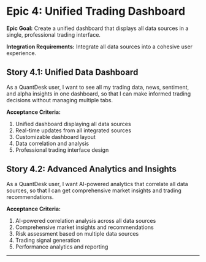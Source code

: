 # Epic 4: Unified Trading Dashboard

**Epic Goal:** Create a unified dashboard that displays all data sources in a single, professional trading interface.

**Integration Requirements:** Integrate all data sources into a cohesive user experience.

## Story 4.1: Unified Data Dashboard

As a QuantDesk user,
I want to see all my trading data, news, sentiment, and alpha insights in one dashboard,
so that I can make informed trading decisions without managing multiple tabs.

**Acceptance Criteria:**
1. Unified dashboard displaying all data sources
2. Real-time updates from all integrated sources
3. Customizable dashboard layout
4. Data correlation and analysis
5. Professional trading interface design

## Story 4.2: Advanced Analytics and Insights

As a QuantDesk user,
I want AI-powered analytics that correlate all data sources,
so that I can get comprehensive market insights and trading recommendations.

**Acceptance Criteria:**
1. AI-powered correlation analysis across all data sources
2. Comprehensive market insights and recommendations
3. Risk assessment based on multiple data sources
4. Trading signal generation
5. Performance analytics and reporting

---
